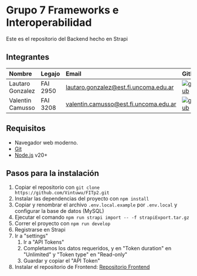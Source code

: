 # Grupo 7 Frameworks e Interoperabilidad

Este es el repositorio del Backend hecho en Strapi

## Integrantes
| Nombre           | Legajo   | Email                                 | Github                                                                                                                              |
| :--------------  | :------- | :------------------------------------ | :---------------------------------------------------------------------------------------------------------------------------------- |
| Lautaro Gonzalez | FAI 2950 | lautaro.gonzalez@est.fi.uncoma.edu.ar | [![github](https://img.shields.io/badge/github-121013?style=for-the-badge&logo=github&logoColor=white)](https://github.com/Vintuwu) |
| Valentin Camusso | FAI 3208 | valentin.camusso@est.fi.uncoma.edu.ar | [![github](https://img.shields.io/badge/github-121013?style=for-the-badge&logo=github&logoColor=white)](https://github.com/Camuss0) |

## Requisitos
- Navegador web moderno.<br>
- [Git](https://git-scm.com)<br>
- [Node.js](https://nodejs.org/en) v20+

## Pasos para la instalación
1. Copiar el repositorio con `git clone https://github.com/Vintuwu/FITp2.git`
2. Instalar las dependencias del proyecto con `npm install`
3. Copiar y renombrar el archivo `.env.local.example` por `.env.local` y configurar la base de datos (MySQL)
4. Ejecutar el comando `npm run strapi import -- -f strapiExport.tar.gz`
5. Correr el proyecto con `npm run develop`
6. Registrarse en Strapi
7. Ir a "settings"
   1. Ir a "API Tokens"
   2. Completamos los datos requeridos, y en "Token duration" en "Unlimited" y "Token type" en "Read-only"
   3. Guardar y copiar el "API Token"
8. Instalar el repositorio de Frontend: [Repositorio Frontend](https://github.com/Vintuwu/FITp2-frontend)
